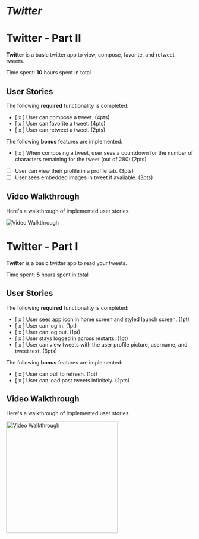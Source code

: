 # *Twitter*

# Twitter - Part II

**Twitter** is a basic twitter app to view, compose, favorite, and retweet tweets.

Time spent: **10** hours spent in total

## User Stories

The following **required** functionality is completed:

- [ x ] User can compose a tweet. (4pts)
- [ x ] User can favorite a tweet. (4pts)
- [ x ] User can retweet a tweet. (2pts)

The following **bonus** features are implemented:

- [ x ] When composing a tweet, user sees a countdown for the number of characters remaining for the tweet (out of 280) (2pts)
- [ ] User can view their profile in a profile tab. (3pts)
- [ ] User sees embedded images in tweet if available. (3pts)

## Video Walkthrough

Here's a walkthrough of implemented user stories:

<img src='http://i.imgur.com/link/to/your/gif/file.gif' title='Video Walkthrough' width='' alt='Video Walkthrough' />

# Twitter - Part I
**Twitter** is a basic twitter app to read your tweets.

Time spent: **5** hours spent in total

## User Stories

The following **required** functionality is completed:

- [ x ] User sees app icon in home screen and styled launch screen. (1pt)
- [ x ] User can log in. (1pt)
- [ x ] User can log out. (1pt)
- [ x ] User stays logged in across restarts. (1pt)
- [ x ] User can view tweets with the user profile picture, username, and tweet text. (6pts)

The following **bonus** features are implemented:

- [ x ] User can pull to refresh. (1pt)
- [ x ] User can load past tweets infinitely. (2pts)

## Video Walkthrough

Here's a walkthrough of implemented user stories:

<img src='http://g.recordit.co/jMasaM1mUH.gif' title='Video Walkthrough' width=300/>

